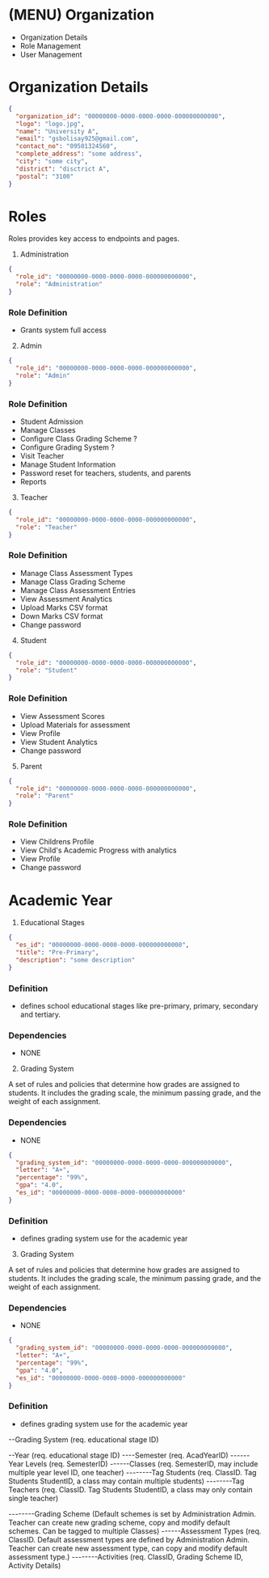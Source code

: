 # (MENU) Organization

- Organization Details
- Role Management
- User Management

# Organization Details

```json
{
  "organization_id": "00000000-0000-0000-0000-000000000000",
  "logo": "logo.jpg",
  "name": "University A",
  "email": "gsbolisay925@gmail.com",
  "contact_no": "09501324560",
  "complete_address": "some address",
  "city": "some city",
  "district": "disctrict A",
  "postal": "3100"
}
```

# Roles

Roles provides key access to endpoints and pages.

1. Administration

```json
{
  "role_id": "00000000-0000-0000-0000-000000000000",
  "role": "Administration"
}
```

### Role Definition

- Grants system full access

2. Admin

```json
{
  "role_id": "00000000-0000-0000-0000-000000000000",
  "role": "Admin"
}
```

### Role Definition

- Student Admission
- Manage Classes
- Configure Class Grading Scheme ?
- Configure Grading System ?
- Visit Teacher
- Manage Student Information
- Password reset for teachers, students, and parents
- Reports

3. Teacher

```json
{
  "role_id": "00000000-0000-0000-0000-000000000000",
  "role": "Teacher"
}
```

### Role Definition

- Manage Class Assessment Types
- Manage Class Grading Scheme
- Manage Class Assessment Entries
- View Assessment Analytics
- Upload Marks CSV format
- Down Marks CSV format
- Change password

4. Student

```json
{
  "role_id": "00000000-0000-0000-0000-000000000000",
  "role": "Student"
}
```

### Role Definition

- View Assessment Scores
- Upload Materials for assessment
- View Profile
- View Student Analytics
- Change password

5. Parent

```json
{
  "role_id": "00000000-0000-0000-0000-000000000000",
  "role": "Parent"
}
```

### Role Definition

- View Childrens Profile
- View Child's Academic Progress with analytics
- View Profile
- Change password

# Academic Year

1. Educational Stages

```json
{
  "es_id": "00000000-0000-0000-0000-000000000000",
  "title": "Pre-Primary",
  "description": "some description"
}
```

### Definition

- defines school educational stages like pre-primary, primary, secondary and tertiary.

### Dependencies

- NONE

2. Grading System

A set of rules and policies that determine how grades are assigned to students. It includes the grading scale, the minimum passing grade, and the weight of each assignment.

### Dependencies

- NONE

```json
{
  "grading_system_id": "00000000-0000-0000-0000-000000000000",
  "letter": "A+",
  "percentage": "99%",
  "gpa": "4.0",
  "es_id": "00000000-0000-0000-0000-000000000000"
}
```

### Definition

- defines grading system use for the academic year

3. Grading System

A set of rules and policies that determine how grades are assigned to students. It includes the grading scale, the minimum passing grade, and the weight of each assignment.

### Dependencies

- NONE

```json
{
  "grading_system_id": "00000000-0000-0000-0000-000000000000",
  "letter": "A+",
  "percentage": "99%",
  "gpa": "4.0",
  "es_id": "00000000-0000-0000-0000-000000000000"
}
```

### Definition

- defines grading system use for the academic year

--Grading System (req. educational stage ID)

--Year (req. educational stage ID)
----Semester (req. AcadYearID)
------Year Levels (req. SemesterID)
------Classes (req. SemesterID, may include multiple year level ID, one teacher)
--------Tag Students (req. ClassID. Tag Students StudentID, a class may contain multiple students)
--------Tag Teachers (req. ClassID. Tag Students StudentID, a class may only contain single teacher)

--------Grading Scheme (Default schemes is set by Administration Admin. Teacher can create new grading scheme, copy and
modify default schemes. Can be tagged to multiple Classes)
------Assessment Types (req. ClassID. Default assessment types are defined by Administration Admin.
Teacher can create new assessment type, can copy and modify default assessment type.)
--------Activities (req. ClassID, Grading Scheme ID, Activity Details)
